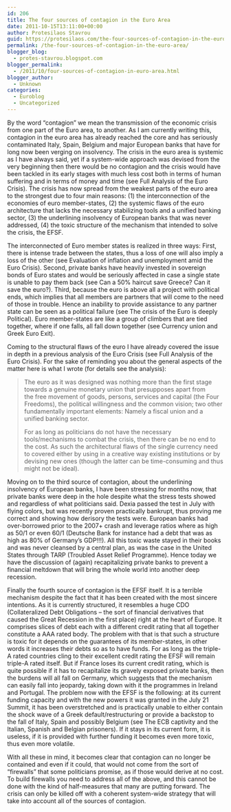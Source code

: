 ```yaml
---
id: 206
title: The four sources of contagion in the Euro Area
date: 2011-10-15T13:11:00+00:00
author: Protesilaos Stavrou
guid: https://protesilaos.com/the-four-sources-of-contagion-in-the-euro-area/
permalink: /the-four-sources-of-contagion-in-the-euro-area/
blogger_blog:
  - protes-stavrou.blogspot.com
blogger_permalink:
  - /2011/10/four-sources-of-contagion-in-euro-area.html
blogger_author:
  - Unknown
categories:
  - Euroblog
  - Uncategorized
---
```

<div class="separator" style="clear: both; text-align: center;">
</div>

By the word &#8220;contagion&#8221; we mean the transmission of the economic crisis from one part of the Euro area, to another. As I am currently writing this, contagion in the euro area has already reached the core and has seriously contaminated Italy, Spain, Belgium and major European banks that have for long now been verging on insolvency. The crisis in the euro area is systemic as I have always said, yet if a system-wide approach was devised from the very beginning then there would be no contagion and the crisis would have been tackled in its early stages with much less cost both in terms of human suffering and in terms of money and time (see Full Analysis of the Euro Crisis). The crisis has now spread from the weakest parts of the euro area to the strongest due to four main reasons: (1) the interconnection of the economies of euro member-states, (2) the systemic flaws of the euro architecture that lacks the necessary stabilizing tools and a unified banking sector, (3) the underlining insolvency of European banks that was never addressed, (4) the toxic structure of the mechanism that intended to solve the crisis, the EFSF.

The interconnected of Euro member states is realized in three ways: First, there is intense trade between the states, thus a loss of one will also imply a loss of the other (see Evaluation of inflation and unemployment amid the Euro Crisis). Second, private banks have heavily invested in sovereign bonds of Euro states and would be seriously affected in case a single state is unable to pay them back (see Can a 50% haircut save Greece? Can it save the euro?). Third, because the euro is above all a project with political ends, which implies that all members are partners that will come to the need of those in trouble. Hence an inability to provide assistance to any partner state can be seen as a political failure (see The crisis of the Euro is deeply Political). Euro member-states are like a group of climbers that are tied together, where if one falls, all fall down together (see <span class="headline"></span>Currency union and Greek Euro Exit).

Coming to the structural flaws of the euro I have already covered the issue in depth in a previous analysis of the Euro Crisis (see Full Analysis of the Euro Crisis). For the sake of reminding you about the general aspects of the matter here is what I wrote (for details see the analysis):
  


> The euro as it was designed was nothing more than the first stage towards a genuine monetary union that presupposes apart from the&nbsp;free movement of goods, persons, services and capital (the Four Freedoms), the&nbsp;political willingness and&nbsp;the common vision; two other fundamentally important elements: Namely a fiscal union and a unified banking sector. </p>
For as long as politicians do not have the necessary tools/mechanisms to combat the crisis, then there can be no end to the cost. As such the architectural flaws of the single currency need to covered either by using in a creative way existing institutions or by devising new ones (though the latter can be time-consuming and thus might not be ideal).

Moving on to the third source of contagion, about the underlining insolvency of European banks, I have been stressing for months now, that private banks were deep in the hole despite what the stress tests showed and regardless of what politicians said. Dexia passed the test in July with flying colors, but was recently proven practically bankrupt, thus proving me correct and showing how derisory the tests were. European banks had over-borrowed prior to the 2007+ crash and leverage ratios where as high as 50/1 or even 60/1 (Deutsche Bank for instance had a debt that was as high as 80% of Germany&#8217;s GDP!!!). All this toxic waste stayed in their books and was never cleansed by a central plan, as was the case in the United States through TARP (Troubled Asset Relief Programme). Hence today we have the discussion of (again) recapitalizing private banks to prevent a financial meltdown that will bring the whole world into another deep recession.

Finally the fourth source of contagion is the EFSF itself. It is a terrible mechanism despite the fact that it has been created with the most sincere intentions. As it is currently structured, it resembles a huge CDO (Collateralized Debt Obligations &#8211; the sort of financial derivatives that caused the Great Recession in the first place) right at the heart of Europe. It comprises slices of debt each with a different credit rating that all together constitute a AAA rated body. The problem with that is that such a structure is toxic for it depends on the guarantees of its member-states, in other words it increases their debts so as to have funds. For as long as the triple-A rated countries cling to their excellent credit rating the EFSF will remain triple-A rated itself. But if France loses its current credit rating, which is quite possible if it has to recapitalize its gravely exposed private banks, then the burdens will all fall on Germany, which suggests that the mechanism can easily fall into jeopardy, taking down with it the programmes in Ireland and Portugal. The problem now with the EFSF is the following: at its current funding capacity and with the new powers it was granted in the July 21 Summit, it has been overstretched and is practically unable to either contain the shock wave of a Greek default/restructuring or provide a backstop to the fall of Italy, Spain and possibly Belgium (see The ECB captivity and the Italian, Spanish and Belgian prisoners). If it stays in its current form, it is useless, if it is provided with further funding it becomes even more toxic, thus even more volatile.

With all these in mind, it becomes clear that contagion can no longer be contained and even if it could, that would not come from the sort of &#8220;firewalls&#8221; that some politicians promise, as if those would derive at no cost. To build firewalls you need to address all of the above, and this cannot be done with the kind of half-measures that many are putting forward. The crisis can only be killed off with a coherent system-wide strategy that will take into account all of the sources of contagion.